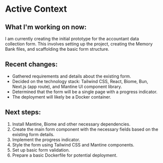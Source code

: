 # Active Context

## What I'm working on now:
I am currently creating the initial prototype for the accountant data collection form. This involves setting up the project, creating the Memory Bank files, and scaffolding the basic form structure.

## Recent changes:
* Gathered requirements and details about the existing form.
* Decided on the technology stack: Tailwind CSS, React, Biome, Bun, Next.js (app route), and Mantine UI component library.
* Determined that the form will be a single page with a progress indicator.
* The deployment will likely be a Docker container.

## Next steps:
1. Install Mantine, Biome and other necessary dependencies.
2. Create the main form component with the necessary fields based on the existing form details.
3. Implement the progress indicator.
4. Style the form using Tailwind CSS and Mantine components.
5. Set up basic form validation.
6. Prepare a basic Dockerfile for potential deployment.

